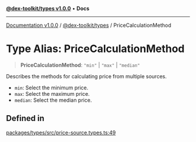 [**@dex-toolkit/types v1.0.0**](../README.md) • **Docs**

***

[Documentation v1.0.0](../../../packages.md) / [@dex-toolkit/types](../README.md) / PriceCalculationMethod

# Type Alias: PriceCalculationMethod

> **PriceCalculationMethod**: `"min"` \| `"max"` \| `"median"`

Describes the methods for calculating price from multiple sources.
- `min`: Select the minimum price.
- `max`: Select the maximum price.
- `median`: Select the median price.

## Defined in

[packages/types/src/price-source.types.ts:49](https://github.com/niZmosis/dex-toolkit/blob/3d8b41b44787b30fbea5de3ab4737662ffb61bc8/packages/types/src/price-source.types.ts#L49)
